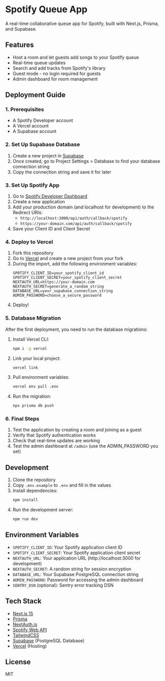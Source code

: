 # Spotify Queue App

A real-time collaborative queue app for Spotify, built with Next.js, Prisma, and Supabase.

## Features

- Host a room and let guests add songs to your Spotify queue
- Real-time queue updates
- Search and add tracks from Spotify's library
- Guest mode - no login required for guests
- Admin dashboard for room management

## Deployment Guide

### 1. Prerequisites

- A Spotify Developer account
- A Vercel account
- A Supabase account

### 2. Set Up Supabase Database

1. Create a new project in [Supabase](https://supabase.com)
2. Once created, go to Project Settings > Database to find your database connection string
3. Copy the connection string and save it for later

### 3. Set Up Spotify App

1. Go to [Spotify Developer Dashboard](https://developer.spotify.com/dashboard)
2. Create a new application
3. Add your production domain (and localhost for development) to the Redirect URIs:
   - `http://localhost:3000/api/auth/callback/spotify`
   - `https://your-domain.com/api/auth/callback/spotify`
4. Save your Client ID and Client Secret

### 4. Deploy to Vercel

1. Fork this repository
2. Go to [Vercel](https://vercel.com) and create a new project from your fork
3. During the import, add the following environment variables:
   ```
   SPOTIFY_CLIENT_ID=your_spotify_client_id
   SPOTIFY_CLIENT_SECRET=your_spotify_client_secret
   NEXTAUTH_URL=https://your-domain.com
   NEXTAUTH_SECRET=generate_a_random_string
   DATABASE_URL=your_supabase_connection_string
   ADMIN_PASSWORD=choose_a_secure_password
   ```
4. Deploy!

### 5. Database Migration

After the first deployment, you need to run the database migrations:

1. Install Vercel CLI:
   ```bash
   npm i -g vercel
   ```

2. Link your local project:
   ```bash
   vercel link
   ```

3. Pull environment variables:
   ```bash
   vercel env pull .env
   ```

4. Run the migration:
   ```bash
   npx prisma db push
   ```

### 6. Final Steps

1. Test the application by creating a room and joining as a guest
2. Verify that Spotify authentication works
3. Check that real-time updates are working
4. Test the admin dashboard at `/admin` (use the ADMIN_PASSWORD you set)

## Development

1. Clone the repository
2. Copy `.env.example` to `.env` and fill in the values
3. Install dependencies:
   ```bash
   npm install
   ```
4. Run the development server:
   ```bash
   npm run dev
   ```

## Environment Variables

- `SPOTIFY_CLIENT_ID`: Your Spotify application client ID
- `SPOTIFY_CLIENT_SECRET`: Your Spotify application client secret
- `NEXTAUTH_URL`: Your application URL (http://localhost:3000 for development)
- `NEXTAUTH_SECRET`: A random string for session encryption
- `DATABASE_URL`: Your Supabase PostgreSQL connection string
- `ADMIN_PASSWORD`: Password for accessing the admin dashboard
- `SENTRY_DSN` (optional): Sentry error tracking DSN

## Tech Stack

- [Next.js 15](https://nextjs.org/)
- [Prisma](https://www.prisma.io/)
- [NextAuth.js](https://next-auth.js.org/)
- [Spotify Web API](https://developer.spotify.com/documentation/web-api/)
- [TailwindCSS](https://tailwindcss.com/)
- [Supabase](https://supabase.com/) (PostgreSQL Database)
- [Vercel](https://vercel.com/) (Hosting)

## License

MIT
